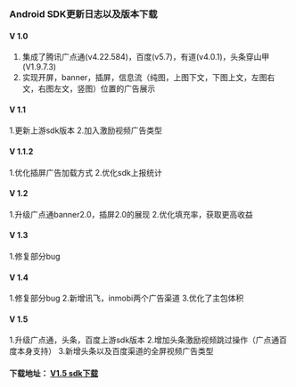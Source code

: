 ###  Android SDK更新日志以及版本下载

#### V 1.0

1. 集成了腾讯广点通(v4.22.584)，百度(v5.7)，有道(v4.0.1)，头条穿山甲(V1.9.7.3)
2. 实现开屏，banner，插屏，信息流（纯图，上图下文，下图上文，左图右文，右图左文，竖图）位置的广告展示

#### V 1.1

1.更新上游sdk版本
2.加入激励视频广告类型

#### V 1.1.2

1.优化插屏广告加载方式
2.优化sdk上报统计

#### V 1.2

1.升级广点通banner2.0，插屏2.0的展现
2.优化填充率，获取更高收益

#### V 1.3

1.修复部分bug

#### V 1.4

1.修复部分bug
2.新增讯飞，inmobi两个广告渠道
3.优化了主包体积


#### V 1.5

1.升级广点通，头条，百度上游sdk版本
2.增加头条激励视频跳过操作（广点通百度本身支持）
3.新增头条以及百度渠道的全屏视频广告类型

#### 下载地址： [V1.5 sdk下载](https://github.com/tianpengco/tianpeng_SDK_for_Android/releases/download/v1.5/tpadsdk_v1.5.zip)
